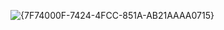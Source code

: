 ![{7F74000F-7424-4FCC-851A-AB21AAAA0715}](https://github.com/user-attachments/assets/0eefb43a-57c3-44e7-aec6-becef71d2125)
